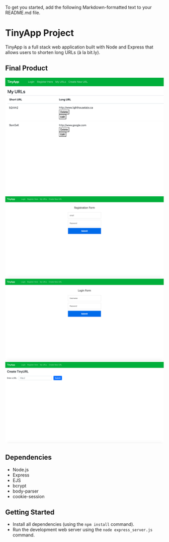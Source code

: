 To get you started, add the following Markdown-formatted text to your README.md file.

# TinyApp Project

TinyApp is a full stack web application built with Node and Express that allows users to shorten long URLs (à la bit.ly).

## Final Product

![Urls page](https://github.com/HoneyehYz/tinyapp/blob/master/pictures/urls.png)
![Register Page](https://github.com/HoneyehYz/tinyapp/blob/master/pictures/register.png)
![Login Page](https://github.com/HoneyehYz/tinyapp/blob/master/pictures/login.png)
![Edit](https://github.com/HoneyehYz/tinyapp/blob/master/pictures/edit.png)


## Dependencies

- Node.js
- Express
- EJS
- bcrypt
- body-parser
- cookie-session

## Getting Started

- Install all dependencies (using the `npm install` command).
- Run the development web server using the `node express_server.js` command.

